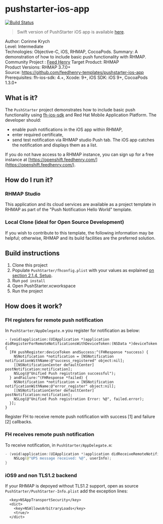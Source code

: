 # pushstarter-ios-app
[![Build Status](https://travis-ci.org/feedhenry-templates/pushstarter-ios-app.png)](https://travis-ci.org/feedhenry-templates/pushstarter-ios-app)

> Swift version of PushStarter iOS app is available [here](https://github.com/feedhenry-templates/pushstarter-ios-app/tree/swift).

Author: Corinne Krych   
Level: Intermediate  
Technologies: Objective-C, iOS, RHMAP, CocoaPods.
Summary: A demonstration of how to include basic push functionality with RHMAP.
Community Project : [Feed Henry](http://feedhenry.org)
Target Product: RHMAP  
Product Versions: RHMAP 3.7.0+   
Source: https://github.com/feedhenry-templates/pushstarter-ios-app  
Prerequisites: fh-ios-sdk: 4.+, Xcode: 9+, iOS SDK: iOS 9+, CocoaPods 1.3.0+

## What is it?

The ```PushStarter``` project demonstrates how to include basic push functionality using [fh-ios-sdk](https://github.com/feedhenry/fh-ios-sdk) and Red Hat Mobile Application Platform. The developer should:
- enable push notifications in the iOS app within RHMAP, 
- enter required certificate,
- send test notification via RHMAP studio Push tab.
The iOS app catches the notification and displays them as a list.

If you do not have access to a RHMAP instance, you can sign up for a free instance at [https://openshift.feedhenry.com/](https://openshift.feedhenry.com/).

## How do I run it?  

### RHMAP Studio

This application and its cloud services are available as a project template in RHMAP as part of the "Push Notification Hello World" template.

### Local Clone (ideal for Open Source Development)

If you wish to contribute to this template, the following information may be helpful; otherwise, RHMAP and its build facilities are the preferred solution.

## Build instructions

1. Clone this project
1. Populate ```PushStarter/fhconfig.plist``` with your values as explained [on section 2.1.4. Setup](https://access.redhat.com/documentation/en/red-hat-mobile-application-platform-hosted/3/paged/client-sdk/chapter-2-native-ios-objective-c).
1. Run ```pod install```
1. Open PushStarter.xcworkspace
1. Run the project
 
## How does it work?

### FH registers for remote push notification

In ```PushStarter/AppDelegate.m``` you register for notification as below:

```
- (void)application:(UIApplication *)application didRegisterForRemoteNotificationsWithDeviceToken:(NSData *)deviceToken {
  [FH pushRegister:deviceToken andSuccess:^(FHResponse *success) {
    NSNotification *notification = [NSNotification notificationWithName:@"success_registered" object:nil];
    [[NSNotificationCenter defaultCenter] postNotification:notification];
    NSLog(@"Unified Push registration successful");
  } andFailure:^(FHResponse *failed) {
    NSNotification *notification = [NSNotification notificationWithName:@"error_register" object:nil];
    [[NSNotificationCenter defaultCenter] postNotification:notification];
    NSLog(@"Unified Push registration Error: %@", failed.error);
  }];
}
```

Register FH to receive remote push notification with success [1] and failure [2] callbacks.

### FH receives remote push notification

To receive notification, in ```PushStarter/AppDelegate.m```:

```Swift
- (void)application:(UIApplication *)application didReceiveRemoteNotification:(NSDictionary *)userInfo {
    NSLog(@"UPS message received: %@", userInfo);
}
```

### iOS9 and non TLS1.2 backend

If your RHMAP is depoyed without TLS1.2 support, open as source  ```PushStarter/PushStarter-Info.plist``` add the exception lines:

```
  <key>NSAppTransportSecurity</key>
  <dict>
    <key>NSAllowsArbitraryLoads</key>
    <true/>
  </dict>
```
